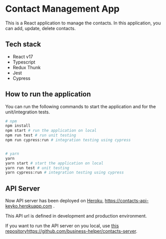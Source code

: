 # Contact Management App

This is a React application to manage the contacts.
In this application, you can add, update, delete contacts.

## Tech stack

- React v17
- Typescript
- Redux Thunk
- Jest
- Cypress

## How to run the application

You can run the following commands to start the application and for the unit/integration tests.

```bash
# npm
npm install
npm start # run the application on local
npm run test # run unit testing
npm run cypress:run # integration testing using cypress


# yarn
yarn
yarn start # start the application on local
yarn run test # unit testing
yarn cypress:run # integration testing using cypress

```

## API Server

Now API server has been deployed on [Heroku](https://dashboard.heroku.com/), https://contacts-api-keyko.herokuapp.com .

This API url is defined in development and production environment.

If you want to run the API server on you local, use [this repository]()https://github.com/business-helper/contacts-server.
